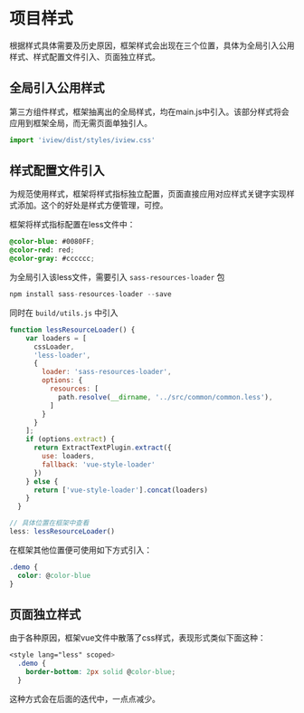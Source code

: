 # 项目样式

根据样式具体需要及历史原因，框架样式会出现在三个位置，具体为全局引入公用样式、样式配置文件引入、页面独立样式。

## 全局引入公用样式

第三方组件样式，框架抽离出的全局样式，均在main.js中引入。该部分样式将会应用到框架全局，而无需页面单独引人。

```js
import 'iview/dist/styles/iview.css'
```


## 样式配置文件引入

为规范使用样式，框架将样式指标独立配置，页面直接应用对应样式关键字实现样式添加。这个的好处是样式方便管理，可控。

框架将样式指标配置在less文件中：

```css
@color-blue: #0080FF;
@color-red: red;
@color-gray: #cccccc;
```

为全局引入该less文件，需要引入 `sass-resources-loader` 包

```js
npm install sass-resources-loader --save
```

同时在 `build/utils.js` 中引入

```js
function lessResourceLoader() {
    var loaders = [
      cssLoader,
      'less-loader',
      {
        loader: 'sass-resources-loader',
        options: {
          resources: [
            path.resolve(__dirname, '../src/common/common.less'),
          ]
        }
      }
    ];
    if (options.extract) {
      return ExtractTextPlugin.extract({
        use: loaders,
        fallback: 'vue-style-loader'
      })
    } else {
      return ['vue-style-loader'].concat(loaders)
    }
  }

// 具体位置在框架中查看
less: lessResourceLoader()

```

在框架其他位置便可使用如下方式引入：

```css
.demo {
  color: @color-blue
}

```

## 页面独立样式

由于各种原因，框架vue文件中散落了css样式，表现形式类似下面这种：

```css
<style lang="less" scoped>
  .demo {
    border-bottom: 2px solid @color-blue;
  }
```

这种方式会在后面的迭代中，一点点减少。